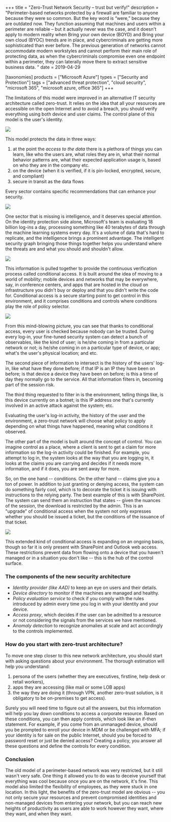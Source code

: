 +++
title = "Zero-Trust Network Security – trust but verify!"
description = "Perimeter-based networks protected by a firewall are familiar to anyone because they were so common. But the key word is “were,” because they are outdated now. They function assuming that machines and users within a perimeter are reliable – but it actually never was the case, and it doesn't apply to modern reality when Bring your own device (BOYD) and Bring your own cloud (BYOC) trends are in place, and cybercriminals are getting more sophisticated than ever before. The previous generation of networks cannot accommodate modern workstyles and cannot perform their main role of protecting data, as when the cybercriminals compromise even one endpoint within a perimeter, they can laterally move there to extract sensitive business data. "
date = 2019-04-29

[taxonomies]
products = ["Microsoft Azure"]
types = ["Security and Protection"]
tags = ["advanced threat protection", "cloud security", "microsoft 365", "microsoft azure, office 365"]
+++

The limitations of this model were improved in an alternative IT
security architecture called zero-trust. It relies on the idea that all
your resources are accessible on the open Internet and to avoid a breach,
you should verify everything using both device and user claims. The
control plane of this model is the user's identity.

![](https://o365hq.com/images/321.png)

This model protects the data in three ways:

1.  at the point the *access to the data* there is a plethora of things you
    can learn, like who the users are, what roles they are in, what
    their normal behavior patterns are, what their expected application
    usage is, based on who they are in the company etc.
2.  on the device (when it is verified, if it is pin-locked, encrypted,
    secure, and compliant)
3.  secure in transit as the data flows

Every sector contains specific recommendations that can enhance your
security.

![](https://o365hq.com/images/322.png)

One sector that is missing is intelligence, and it deserves special
attention. On the identity protection side alone, Microsoft's team is
evaluating 18 billion log-ins a day, processing something like 40
terabytes of data through the machine learning systems every day. It's a
volume of data that's hard to replicate, and the intelligence brings a
prominent advantage. The intelligent security graph bringing those
things together helps you understand where the threats are and what you
should and shouldn't allow.

![](https://o365hq.com/images/325.png)

This information is pulled together to provide the continuous
verification process called conditional access. It is built around the
idea of moving to a world of mobility; mobile devices and networks that may
be everywhere, say, in conference centers, and apps that are hosted in
the cloud on infrastructure you didn't buy or deploy and that you didn't
write the code for. Conditional access is a secure starting point to get
control in this environment, and it comprises conditions and controls
where conditions play the role of policy selector.

![](https://o365hq.com/images/326.png)

From this mind-blowing picture, you can see that thanks to conditional
access, every user is checked because nobody can be trusted. During every
log-in, your fine-tuned security system can detect a bunch of
observables, like the kind of user; is he/she coming in from a
particular network or not; is he/she coming in on a particular type of
device, or app; what's the user's physical location; and etc.

The second piece of information to intersect is the history of the
users' log-in, like what have they done before; if that IP is an IP they
have been on before; is that device a device they have been on before;
is this a time of day they normally go to the service. All that
information filters in, becoming part of the session risk.

The third thing requested to filter in is the environment, telling
things like, is this device currently on a botnet; is this IP address one
that's currently involved in an active attack against the system; etc.

Evaluating the user's log-in activity, the history of the user and the
environment, a zero-trust network will choose what policy to apply
depending on what things have happened, meaning what conditions it
observed.

The other part of the model is built around the concept of control. You
can imagine control as a place, where a client is sent to get a claim
for more information so the log-in activity could be finished. For
example, you attempt to log in, the system looks at the way that you are
logging in, it looks at the claims you are carrying and decides if it
needs more information, and if it does, you are sent away for more.

So, on the one hand -- conditions. On the other hand -- claims give you
a ton of power. In addition to just granting or denying access, the
system can do something fairly cool, which is to decorate the ticket it
is issuing with instructions to the relying party. The best example of
this is with SharePoint. The system can send them an instruction that
states -- given the nuances of the session, the download is restricted
by the admin. This is an "upgrade" of conditional access when the system
not only expresses whether you should be issued a ticket, but
the conditions of the issuance of that ticket.

![](https://o365hq.com/images/324.png)

This extended kind of conditional access is expanding on an ongoing
basis, though so far it is only present with SharePoint and Outlook web
access. These restrictions prevent data from flowing onto a device that
you haven't managed or in a situation you don't like -- this is the hub
of the control surface.

### The components of the new security architecture

-   *Identity provider (like AAD)* to keep an eye on users and
    their details.
-   *Device directory* to monitor if the machines are managed and
    healthy.
-   *Policy evaluation service* to check if you comply with the rules
    introduced by admin every time you log in with your identity and
    your device.
-   *Access proxy*, which decides if the user can be admitted to a
    resource or not considering the signals from the services we have
    mentioned.
-   *Anomaly detection* to recognize anomalies at scale and act
    accordingly to the controls implemented.

### How do you start with zero-trust architecture?

To move one step closer to this new network architecture, you should
start with asking questions about your environment. The thorough
estimation will help you understand:

1.  persona of the users (whether they are executives, firstline,
    help desk or retail workers),
2.  apps they are accessing (like mail or some LOB apps)
3.  the way they are doing it (through VPN, another zero-trust
    solution, is it obligatory to be on-premises to get access).

Surely you will need time to figure out all the answers, but this
information will help you lay down conditions to access a corporate
resource. Based on these conditions, you can then apply controls, which
look like an if-then statement. For example, if you come from an
unmanaged device, should you be prompted to enroll your device in
MDM or be challenged with MFA; if your identity is for
sale on the public Internet, should you be forced to password reset or
just be denied access? Creating a policy, you answer all these questions
and define the controls for every condition.

### Conclusion

The old model of a perimeter-based network was very restricted, but it
still wasn't very safe. One thing it allowed you to do was to deceive
yourself that everything was cool because once you are on the network,
it's fine. This model also limited the flexibility of employees, as they
were stuck in one location. In this light, the benefits of the zero-trust
model are obvious -- you not only secure your resources and
prevent compromised identities and non-managed devices from entering
your network, but you can reach new heights of productivity as users
are able to work however they want, where they want, and when they want.
